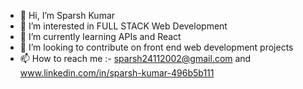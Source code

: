 - 👋 Hi, I’m Sparsh Kumar
- 👀 I’m interested in FULL STACK Web Development
- 🌱 I’m currently learning APIs and React
- 💞️ I’m looking to contribute on front end web development projects
- 📫 How to reach me :- sparsh24112002@gmail.com and www.linkedin.com/in/sparsh-kumar-496b5b111

<!---
sparshkr24/sparshkr24 is a ✨ special ✨ repository because its `README.md` (this file) appears on your GitHub profile.
You can click the Preview link to take a look at your changes.
--->
